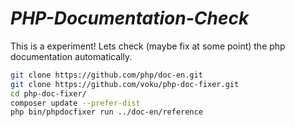 
# ***PHP-Documentation-Check***

This is a experiment! Lets check (maybe fix at some point) the php documentation automatically.

```bash
git clone https://github.com/php/doc-en.git
git clone https://github.com/voku/php-doc-fixer.git
cd php-doc-fixer/
composer update --prefer-dist
php bin/phpdocfixer run ../doc-en/reference
```
